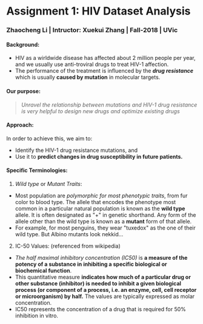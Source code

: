 # Assignment 1: HIV Dataset Analysis
### Zhaocheng Li | Intructor: Xuekui Zhang | Fall-2018 | UVic

#### Background:
- HIV as a wirldwide disease has affected about 2 million people per year, and we usually use anti-troviral drugs to treat HIV-1 affection.
- The performance of the treatment is influenced by the ***drug resistance*** which is usually **caused by mutation** in molecular targets.
#### Our purpose:
> *Unravel the relationship between mutations and HIV-1 drug resistance is very helpful to design new drugs and optimize existing drugs*
#### Approach:
In order to achieve this, we aim to:
- Identify the HIV-1 drug resistance mutations, and
- Use it to **predict changes in drug susceptibility in future patients.**
#### Specific Terminologies:
1. *Wild type* or *Mutant Traits*: 
- Most population are *polymorphic for most phenotypic traits*, from fur color to blood type. The allele that encodes the phenotype most common in a particular natural population is known as the **wild type** allele. It is often designated as "+" in genetic shorthand. Any form of the allele other than the wild type is known as a **mutant** form of that allele.
- For example, for most penguins, they wear "tuxedox" as the one of their wild type. But Albino mutants look nekkid...
2. IC-50 Values: (referenced from wikipedia)
- *The half maximal inhibitory concentration (IC50)* is **a measure of the potency of a substance in inhibiting a specific biological or biochemical function**.
- This quantitative measure **indicates how much of a particular drug or other substance (inhibitor) is needed to inhibit a given biological process (or component of a process, i.e. an enzyme, cell, cell receptor or microorganism) by half.** The values are typically expressed as molar concentration.
- IC50 represents the concentration of a drug that is required for 50% inhibition in vitro.

